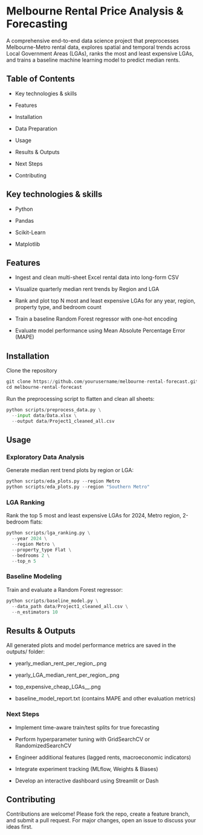 # Melbourne Rental Price Analysis & Forecasting

A comprehensive end-to-end data science project that preprocesses Melbourne-Metro rental data, explores spatial and temporal trends across Local Government Areas (LGAs), ranks the most and least expensive LGAs, and trains a baseline machine learning model to predict median rents.

## Table of Contents
- Key technologies & skills

- Features

- Installation

- Data Preparation

- Usage

- Results & Outputs

- Next Steps

- Contributing

## Key technologies & skills
- Python
  
- Pandas
  
- Scikit-Learn
  
- Matplotlib


## Features

- Ingest and clean multi-sheet Excel rental data into long-form CSV

- Visualize quarterly median rent trends by Region and LGA

- Rank and plot top N most and least expensive LGAs for any year, region, property type, and bedroom count

- Train a baseline Random Forest regressor with one-hot encoding

- Evaluate model performance using Mean Absolute Percentage Error (MAPE)

## Installation
Clone the repository

```python
git clone https://github.com/yourusername/melbourne-rental-forecast.git
cd melbourne-rental-forecast
```

Run the preprocessing script to flatten and clean all sheets:

```python
python scripts/preprocess_data.py \
  --input data/Data.xlsx \
  --output data/Project1_cleaned_all.csv
```
## Usage
### Exploratory Data Analysis
Generate median rent trend plots by region or LGA:

```python
python scripts/eda_plots.py --region Metro
python scripts/eda_plots.py --region "Southern Metro"
```
### LGA Ranking
Rank the top 5 most and least expensive LGAs for 2024, Metro region, 2-bedroom flats:

```python
python scripts/lga_ranking.py \
  --year 2024 \
  --region Metro \
  --property_type Flat \
  --bedrooms 2 \
  --top_n 5
```
### Baseline Modeling
Train and evaluate a Random Forest regressor:

```python
python scripts/baseline_model.py \
  --data_path data/Project1_cleaned_all.csv \
  --n_estimators 10
```
## Results & Outputs
All generated plots and model performance metrics are saved in the outputs/ folder:

- yearly_median_rent_per_region_<region>.png

- yearly_LGA_median_rent_per_region_<region>.png

- top_expensive_cheap_LGAs_<year>_<region>_<type>_<beds>.png

- baseline_model_report.txt (contains MAPE and other evaluation metrics)

### Next Steps
- Implement time-aware train/test splits for true forecasting

- Perform hyperparameter tuning with GridSearchCV or RandomizedSearchCV

- Engineer additional features (lagged rents, macroeconomic indicators)

- Integrate experiment tracking (MLflow, Weights & Biases)

- Develop an interactive dashboard using Streamlit or Dash

## Contributing
Contributions are welcome! Please fork the repo, create a feature branch, and submit a pull request. For major changes, open an issue to discuss your ideas first.
